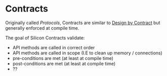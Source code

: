 # Contracts

Originally called *Protocols*, Contracts are similar to [Design by Contract](https://en.wikipedia.org/wiki/Design_by_contract) but generally enforced at compile time. 

The goal of Silicon Contracts validate:

- API methods are called in correct order
- API methods are called in scope (I.E to clean up memory / connections)
- pre-conditions are met (at least at compile time)
- post-conditions are met (at least at compile time)
- ??